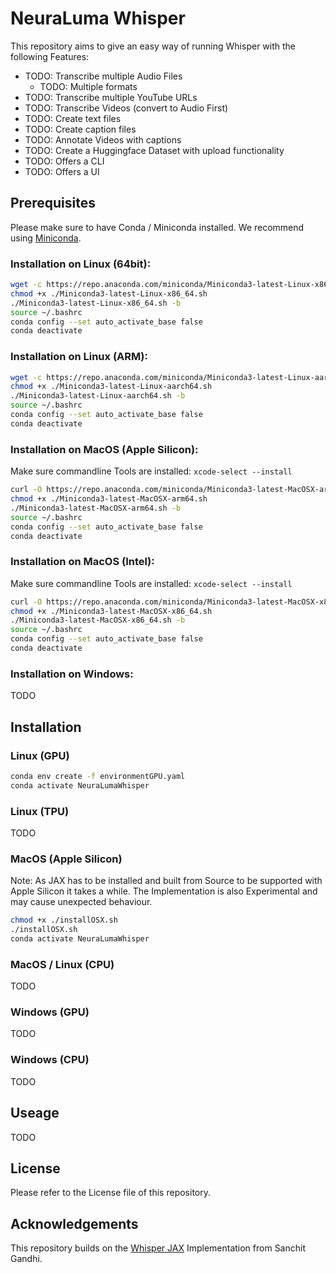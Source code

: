 # NeuraLuma Whisper
This repository aims to give an easy way of running Whisper with the following Features:
- TODO: Transcribe multiple Audio Files
  - TODO: Multiple formats
- TODO: Transcribe multiple YouTube URLs
- TODO: Transcribe Videos (convert to Audio First)
- TODO: Create text files
- TODO: Create caption files
- TODO: Annotate Videos with captions
- TODO: Create a Huggingface Dataset with upload functionality
- TODO: Offers a CLI
- TODO: Offers a UI

## Prerequisites
Please make sure to have Conda / Miniconda installed. We recommend using [Miniconda](https://docs.conda.io/en/latest/miniconda.html).

### Installation on Linux (64bit):
```sh
wget -c https://repo.anaconda.com/miniconda/Miniconda3-latest-Linux-x86_64.sh
chmod +x ./Miniconda3-latest-Linux-x86_64.sh
./Miniconda3-latest-Linux-x86_64.sh -b
source ~/.bashrc
conda config --set auto_activate_base false
conda deactivate
```

### Installation on Linux (ARM):
```sh
wget -c https://repo.anaconda.com/miniconda/Miniconda3-latest-Linux-aarch64.sh
chmod +x ./Miniconda3-latest-Linux-aarch64.sh
./Miniconda3-latest-Linux-aarch64.sh -b
source ~/.bashrc
conda config --set auto_activate_base false
conda deactivate
```

### Installation on MacOS (Apple Silicon):
Make sure commandline Tools are installed: `xcode-select --install`
```sh
curl -O https://repo.anaconda.com/miniconda/Miniconda3-latest-MacOSX-arm64.sh
chmod +x ./Miniconda3-latest-MacOSX-arm64.sh
./Miniconda3-latest-MacOSX-arm64.sh -b
source ~/.bashrc
conda config --set auto_activate_base false
conda deactivate
```

### Installation on MacOS (Intel):
Make sure commandline Tools are installed: `xcode-select --install`
```sh
curl -O https://repo.anaconda.com/miniconda/Miniconda3-latest-MacOSX-x86_64.sh
chmod +x ./Miniconda3-latest-MacOSX-x86_64.sh
./Miniconda3-latest-MacOSX-x86_64.sh -b
source ~/.bashrc
conda config --set auto_activate_base false
conda deactivate
```

### Installation on Windows:
TODO

## Installation

### Linux (GPU)
```sh
conda env create -f environmentGPU.yaml
conda activate NeuraLumaWhisper
```
### Linux (TPU)
TODO

### MacOS (Apple Silicon)
Note: As JAX has to be installed and built from Source to be supported with Apple Silicon it takes a while. The Implementation is also Experimental and may cause unexpected behaviour.

```sh
chmod +x ./installOSX.sh
./installOSX.sh
conda activate NeuraLumaWhisper
```
### MacOS / Linux (CPU)
TODO

### Windows (GPU)
TODO

### Windows (CPU)
TODO

## Useage
TODO

## License
Please refer to the License file of this repository.

## Acknowledgements
This repository builds on the [Whisper JAX](https://github.com/sanchit-gandhi/whisper-jax/tree/main) Implementation from Sanchit Gandhi.